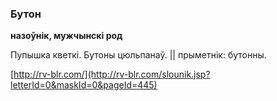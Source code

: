 ### Бутон
**назоўнік, мужчынскі род**

Пупышка кветкі. Бутоны цюльпанаў. || прыметнік: бутонны.

<a rel="author">[http://rv-blr.com/](http://rv-blr.com/slounik.jsp?letterId=0&maskId=0&pageId=445)</a>
